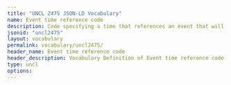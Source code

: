```yaml
---
title: "UNCL 2475 JSON-LD Vocabulary"
name: Event time reference code
description: Code specifying a time that references an event that will or has occurred.
jsonid: "uncl2475"
layout: vocabulary
permalink: vocabulary/uncl2475/
header_name: Event time reference code
header_description: Vocabulary Definition of Event time reference code semantics in HTML format. JSON-LD format is available at [uncl2475.jsonld](https://edi3.org/vocabulary/uncl2475.jsonld)
type: uncl
options:
---
```

